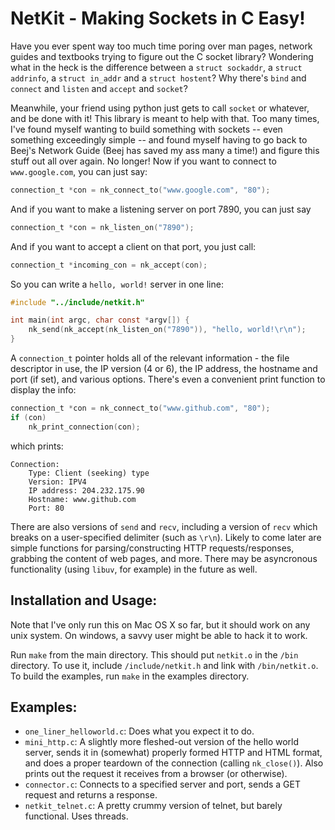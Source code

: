 # NetKit - Making Sockets in C Easy!

Have you ever spent way too much time poring over man pages, network guides and textbooks trying to figure out the C socket library? Wondering what in the heck is the difference between a `struct sockaddr`, a `struct addrinfo`, a `struct in_addr` and a `struct hostent`? Why there's `bind` and `connect` and `listen` and `accept` and `socket`? 

Meanwhile, your friend using python just gets to call `socket` or whatever, and be done with it! This library is meant to help with that. Too many times, I've found myself wanting to build something with sockets -- even something exceedingly simple -- and found myself having to go back to Beej's Network Guide (Beej has saved my ass many a time!) and figure this stuff out all over again. No longer! Now if you want to connect to `www.google.com`, you can just say:

```c
connection_t *con = nk_connect_to("www.google.com", "80");
```

And if you want to make a listening server on port 7890, you can just say

```c
connection_t *con = nk_listen_on("7890");
```

And if you want to accept a client on that port, you just call:

```c
connection_t *incoming_con = nk_accept(con);
```

So you can write a `hello, world!` server in one line:

```c
#include "../include/netkit.h"

int main(int argc, char const *argv[]) {
	nk_send(nk_accept(nk_listen_on("7890")), "hello, world!\r\n");
}
```

A `connection_t` pointer holds all of the relevant information - the file descriptor in use, the IP version (4 or 6), the IP address, the hostname and port (if set), and various options. There's even a convenient print function to display the info:

```c
connection_t *con = nk_connect_to("www.github.com", "80");
if (con)
	nk_print_connection(con);
```

which prints:
```
Connection:
	Type: Client (seeking) type
	Version: IPV4
	IP address: 204.232.175.90
	Hostname: www.github.com
	Port: 80
```

There are also versions of `send` and `recv`, including a version of `recv` which breaks on a user-specified delimiter (such as `\r\n`). Likely to come later are simple functions for parsing/constructing HTTP requests/responses, grabbing the content of web pages, and more. There may be asyncronous functionality (using `libuv`, for example) in the future as well.

## Installation and Usage:

Note that I've only run this on Mac OS X so far, but it should work on any unix system. On windows, a savvy user might be able to hack it to work.

Run `make` from the main directory. This should put `netkit.o` in the `/bin` directory. To use it, include `/include/netkit.h` and link with `/bin/netkit.o`. To build the examples, run `make` in the examples directory.

## Examples:

* `one_liner_helloworld.c`: Does what you expect it to do.
* `mini_http.c`: A slightly more fleshed-out version of the hello world server, sends it in (somewhat) properly formed HTTP and HTML format, and does a proper teardown of the connection (calling `nk_close()`). Also prints out the request it receives from a browser (or otherwise).
* `connector.c`: Connects to a specified server and port, sends a GET request and returns a response.
* `netkit_telnet.c`: A pretty crummy version of telnet, but barely functional. Uses threads.